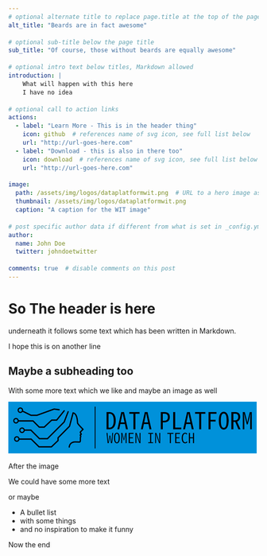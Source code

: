 ```yaml
---
# optional alternate title to replace page.title at the top of the page
alt_title: "Beards are in fact awesome"

# optional sub-title below the page title
sub_title: "Of course, those without beards are equally awesome"

# optional intro text below titles, Markdown allowed
introduction: |
    What will happen with this here
    I have no idea

# optional call to action links
actions:
  - label: "Learn More - This is in the header thing"
    icon: github  # references name of svg icon, see full list below
    url: "http://url-goes-here.com"
  - label: "Download - this is also in there too"
    icon: download  # references name of svg icon, see full list below
    url: "http://url-goes-here.com"

image: 
  path: /assets/img/logos/dataplatformwit.png  # URL to a hero image associated with the post (e.g., /assets/page-pic.jpg)
  thumbnail: /assets/img/logos/dataplatformwit.png
  caption: "A caption for the WIT image"

# post specific author data if different from what is set in _config.yml 
author:
  name: John Doe
  twitter: johndoetwitter

comments: true  # disable comments on this post
---
```


# So The header is here

underneath it follows some text which has been written in Markdown.  

I hope this is on another line

## Maybe a subheading too

With some more text which we like and maybe an image as well

<!--more-->

![An image](/assets/img/logos/dataplatformwit.png)

After the image

We could have some more text

or maybe  

- A bullet list
- with some things
- and no inspiration to make it funny

Now the end